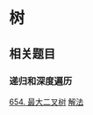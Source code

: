 # 树

## 相关题目

### 递归和深度遍历
[654. 最大二叉树](https://leetcode-cn.com/problems/maximum-binary-tree/)  [解法](../../LeetCode/654.最大二叉树.js)
